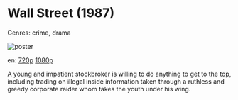 # Wall Street (1987)

Genres: crime, drama

![poster](http://image.tmdb.org/t/p/w500/fC9zRkJjgemBEmubrZaWXtC4FcN.jpg)

en:
  [720p](magnet:?xt=urn:btih:90462A1DF9245308314ED24FAC0E8473973DE5EC&tr=udp://glotorrents.pw:6969/announce&tr=udp://tracker.opentrackr.org:1337/announce&tr=udp://torrent.gresille.org:80/announce&tr=udp://tracker.openbittorrent.com:80&tr=udp://tracker.coppersurfer.tk:6969&tr=udp://tracker.leechers-paradise.org:6969&tr=udp://p4p.arenabg.ch:1337&tr=udp://tracker.internetwarriors.net:1337)
  [1080p](magnet:?xt=urn:btih:5A0BD1EA5133A0597836DBD53C920B1A31223E79&tr=udp://glotorrents.pw:6969/announce&tr=udp://tracker.opentrackr.org:1337/announce&tr=udp://torrent.gresille.org:80/announce&tr=udp://tracker.openbittorrent.com:80&tr=udp://tracker.coppersurfer.tk:6969&tr=udp://tracker.leechers-paradise.org:6969&tr=udp://p4p.arenabg.ch:1337&tr=udp://tracker.internetwarriors.net:1337)
  


A young and impatient stockbroker is willing to do anything to get to the top, including trading on illegal inside information taken through a ruthless and greedy corporate raider whom takes the youth under his wing.